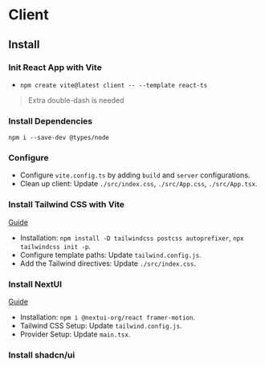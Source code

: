 # Client

## Install

### Init React App with Vite

* `npm create vite@latest client -- --template react-ts`

> Extra double-dash is needed

### Install Dependencies

```shell
npm i --save-dev @types/node
```

### Configure

* Configure `vite.config.ts` by adding `build` and `server` configurations.
* Clean up client: Update `./src/index.css`, `./src/App.css`, `./src/App.tsx`.

### Install Tailwind CSS with Vite

[Guide](https://tailwindcss.com/docs/guides/vite#react)

* Installation: `npm install -D tailwindcss postcss autoprefixer`, `npx tailwindcss init -p`.
* Configure template paths: Update `tailwind.config.js`.
* Add the Tailwind directives: Update `./src/index.css`.

### Install NextUI

[Guide](https://nextui.org/docs/frameworks/vite)

* Installation: `npm i @nextui-org/react framer-motion`.
* Tailwind CSS Setup: Update `tailwind.config.js`.
* Provider Setup: Update `main.tsx`.

### Install shadcn/ui

